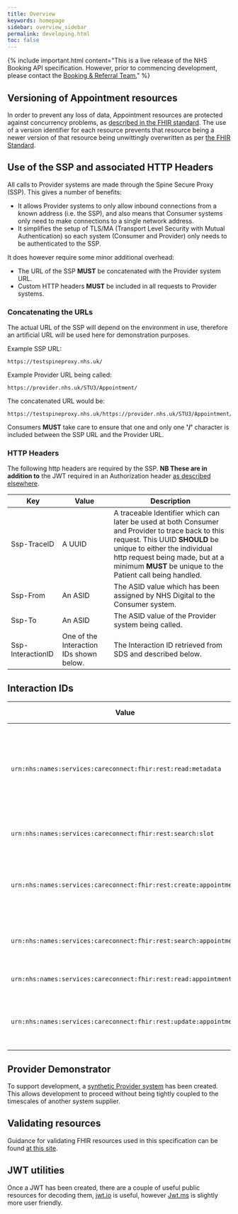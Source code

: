 ```yaml
---
title: Overview
keywords: homepage
sidebar: overview_sidebar
permalink: developing.html
toc: false
---
```


{% include important.html content="This is a live release of the NHS Booking API specification. However, prior to commencing development, please contact the [Booking & Referral Team.](mailto:bookingandreferrals@nhs.net)" %}

## Versioning of Appointment resources ##
In order to prevent any loss of data, Appointment resources are protected against concurrency problems, as <a href='http://hl7.org/fhir/stu3/http.html#concurrency'>described in the FHIR standard</a>. The use of a version identifier for each resource prevents that resource being a newer version of that resource being unwittingly overwritten as per <a href='http://hl7.org/fhir/stu3/http.html#versioning'>the FHIR Standard</a>.

## Use of the SSP and associated HTTP Headers ##
All calls to Provider systems are made through the Spine Secure Proxy (SSP). This gives a number of benefits:
- It allows Provider systems to only allow inbound connections from a known address (i.e. the SSP), and also means that Consumer systems only need to make connections to a single network address.
- It simplifies the setup of TLS/MA (Transport Level Security with Mutual Authentication) so each system (Consumer and Provider) only needs to be authenticated to the SSP.

It does however require some minor additional overhead:
- The URL of the SSP **MUST** be concatenated with the Provider system URL.
- Custom HTTP headers **MUST** be included in all requests to Provider systems.

### Concatenating the URLs ###
The actual URL of the SSP will depend on the environment in use, therefore an artificial URL will be used here for demonstration purposes.

Example SSP URL:
```
https://testspineproxy.nhs.uk/
```

Example Provider URL being called:
```
https://provider.nhs.uk/STU3/Appointment/
```
The concatenated URL would be:
```
https://testspineproxy.nhs.uk/https://provider.nhs.uk/STU3/Appointment/
```

Consumers **MUST** take care to ensure that one and only one **'/'** character is included between the SSP URL and the Provider URL.


### HTTP Headers ###
The following http headers are required by the SSP. **NB These are in addition to** the JWT required in an Authorization header <a href='/process.html#get-token'>as described elsewhere</a>.


| Key | Value | Description
| --- | --- | --- |
| Ssp-TraceID | A UUID | A traceable Identifier which can later be used at both Consumer and Provider to trace back to this request. This UUID **SHOULD** be unique to either the individual http request being made, but at a minimum **MUST** be unique to the Patient call being handled. |
| Ssp-From | An ASID | The ASID value which has been assigned by NHS Digital to the Consumer system. |
| Ssp-To | An ASID | The ASID value of the Provider system being called. |
| Ssp-InteractionID | One of the Interaction IDs shown below. | The Interaction ID retrieved from SDS and described below. |

## Interaction IDs ##

| Value | Description and usage |
| --- | --- |
| `urn:nhs:names:services:careconnect:fhir:rest:read:metadata` | Used when sending a request through the SSP to a Provider system to retrieve the <a href='https://www.hl7.org/fhir/stu3/capabilitystatement.html'>CapabilityStatement resource, which describes the server's capabilities</a>. |
| `urn:nhs:names:services:careconnect:fhir:rest:search:slot` | Used when <a href='search_free_slots.html'>requesting available Slots</a> from a Provider system. |
| `urn:nhs:names:services:careconnect:fhir:rest:create:appointment` | Used when POSTing a new Appointment resource to a Provider in order to <a href='book_an_appointment.html'>book an appointment</a>. |
| `urn:nhs:names:services:careconnect:fhir:rest:search:appointment` | Used when <a href='search_patient_appointments.html'>searching the Registry</a> for Appointments for a specific Patient. |
| `urn:nhs:names:services:careconnect:fhir:rest:read:appointment` | Used when <a href='get_an_appointment.html'>reading an existing Appointment</a>. |
| `urn:nhs:names:services:careconnect:fhir:rest:update:appointment` | Used when updating an existing appointment, for example when <a href='cancel_an_appointment.html'>setting it to Cancelled</a>. |


## Provider Demonstrator ##
To support development, a <a href='http://appointments.directoryofservices.nhs.uk:443/poc/index'>synthetic Provider system</a> has been created. This allows development to proceed without being tightly coupled to the timescales of another system supplier.

## Validating resources ##
Guidance for validating FHIR resources used in this specification can be found <a href='https://simplifier.net/guide/fhirvalidationforcareconnectandukcoreimplementation/home'>at this site</a>.

## JWT utilities ##
Once a JWT has been created, there are a couple of useful public resources for decoding them, <a href='https://jwt.io/'>jwt.io</a> is useful, however <a href='http://jwt.ms/'>Jwt.ms</a> is slightly more user friendly.
